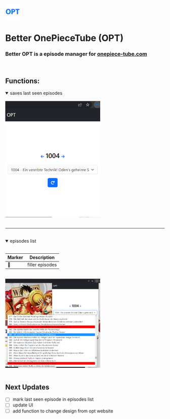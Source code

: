 <img src="./48x48.png" />

# Better OnePieceTube (OPT)

### Better OPT is a episode manager for [onepiece-tube.com](https://onepiece-tube.com)

<br>

## Functions:

<details open>
<summary>saves last seen episodes</summary>
<br>

<img width="300px" src="./screenshots/last_seen.png" alt="last seen episode">
</details>

<br>

---

<br>

<details open>
<summary>episodes list</summary>
<br>

| Marker      | Description |
| ----------- | ----------- |
| 🔴    | filler episodes       |

<br>

<img width="300px" src="./screenshots/episodes_list.png" alt="episode list">
</details>

<br>

## Next Updates

- [ ] mark last seen episode in episodes list
- [ ] update UI
- [ ] add function to change design from opt website